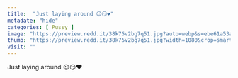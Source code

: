 ```yaml
---
title:  "Just laying around 😉😏❤️"
metadate: "hide"
categories: [ Pussy ]
image: "https://preview.redd.it/38k75v2bg7q51.jpg?auto=webp&s=ebe61a53adcc2d463616af9bbfbfe7419c962c4e"
thumb: "https://preview.redd.it/38k75v2bg7q51.jpg?width=1080&crop=smart&auto=webp&s=65489ac1b81804154a43bdaea0de016827a02e32"
visit: ""
---
```

Just laying around 😉😏❤️
